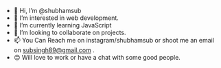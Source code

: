 - 👋 Hi, I’m @shubhamsub
- 👀 I’m interested in web development.
- 🌱 I’m currently learning JavaScript
- 💞️ I’m looking to collaborate on projects.
- 📫 You Can Reach me on instagram/shubhamsub or shoot me an email on subsingh89@gmail.com .
- 😊 Will love to work or have a chat with some good people.

<!---
shubhamsub/shubhamsub is a ✨ special ✨ repository because its `README.md` (this file) appears on your GitHub profile.
You can click the Preview link to take a look at your changes.
--->

